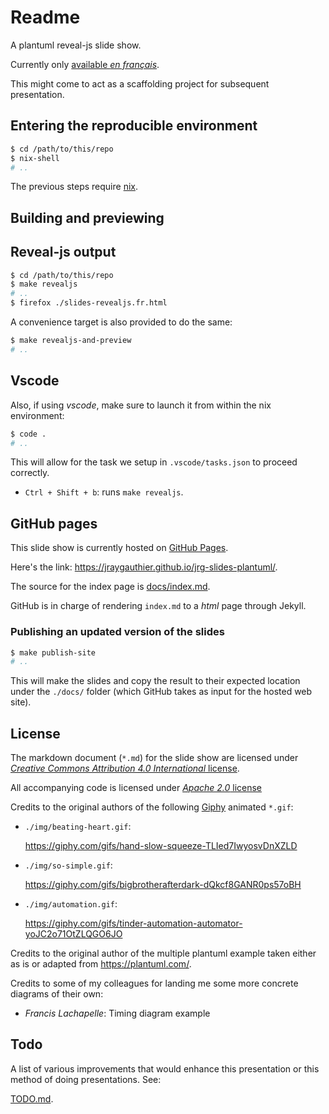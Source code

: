 Readme
======

A plantuml reveal-js slide show.

Currently only [available *en français*].

This might come to act as a scaffolding project for subsequent presentation.


Entering the reproducible environment
-------------------------------------

```bash
$ cd /path/to/this/repo
$ nix-shell
# ..
```

The previous steps require [nix].


Building and previewing
-----------------------

## Reveal-js output

```bash
$ cd /path/to/this/repo
$ make revealjs
# ..
$ firefox ./slides-revealjs.fr.html
```

A convenience target is also provided to do the same:

```bash
$ make revealjs-and-preview
# ..
```


Vscode
------

Also, if using *vscode*, make sure to launch it from within the nix environment:

```bash
$ code .
# ..
```

This will allow for the task we setup in `.vscode/tasks.json` to proceed correctly.

 -  `Ctrl + Shift + b`: runs `make revealjs`.


GitHub pages
------------

This slide show is currently hosted on [GitHub Pages].

Here's the link: <https://jraygauthier.github.io/jrg-slides-plantuml/>.

The source for the index page is [docs/index.md](./docs/index.md).

GitHub is in charge of rendering `index.md` to a *html* page through
Jekyll.


### Publishing an updated version of the slides

```bash
$ make publish-site
# ..
```

This will make the slides and copy the result to their expected
location under the `./docs/` folder (which GitHub takes as input
for the hosted web site).


License
-------

The markdown document (`*.md`) for the slide show are licensed under
[*Creative Commons Attribution 4.0 International* license](./LICENSE.CC-BY-4).

All accompanying code is licensed under [*Apache 2.0* license](./LICENSE)

Credits to the original authors of the following [Giphy] animated `*.gif`:

 -  `./img/beating-heart.gif`:

    <https://giphy.com/gifs/hand-slow-squeeze-TLIed7IwyosvDnXZLD>

 -  `./img/so-simple.gif`:

    <https://giphy.com/gifs/bigbrotherafterdark-dQkcf8GANR0ps57oBH> 

 -  `./img/automation.gif`:

    <https://giphy.com/gifs/tinder-automation-automator-yoJC2o71OtZLQGO6JO>


Credits to the original author of the multiple plantuml example taken either as
is or adapted from <https://plantuml.com/>.

Credits to some of my colleagues for landing me some more concrete diagrams of
their own:

 -  *Francis Lachapelle*: Timing diagram example

Todo
----

A list of various improvements that would enhance this presentation
or this method of doing presentations. See:

[TODO.md](./TODO.md).



[available *en français*]: https://jraygauthier.github.io/jrg-slides-plantuml/.
[nix]: https://nixos.org/nix/download.html
[Giphy]:https://giphy.com/
[GitHub Pages]: https://pages.github.com/
